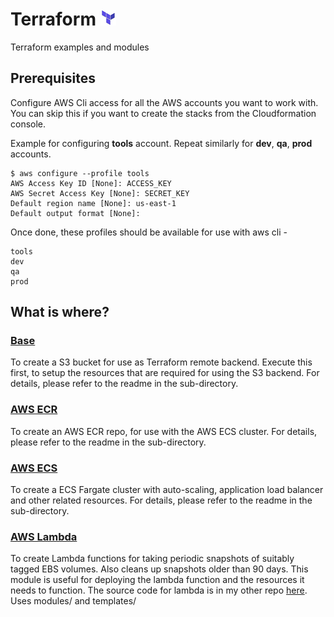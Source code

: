 # Terraform ![terraform](https://github.com/abiydv/ref-docs/blob/master/images/logos/terraform_logo.png)

 Terraform examples and modules

## Prerequisites
Configure AWS Cli access for all the AWS accounts you want to work with. You can skip this if you want to create the stacks from the Cloudformation console.

Example for configuring **tools** account. Repeat similarly for **dev**, **qa**, **prod** accounts. 
```
$ aws configure --profile tools
AWS Access Key ID [None]: ACCESS_KEY
AWS Secret Access Key [None]: SECRET_KEY
Default region name [None]: us-east-1
Default output format [None]:
```
Once done, these profiles should be available for use with aws cli - 
```
tools
dev
qa
prod
```

## What is where?

### [Base](./base)
To create a S3 bucket for use as Terraform remote backend. Execute this first, to setup the resources that are required for using the S3 backend. For details, please refer to the readme in the sub-directory.

### [AWS ECR](./ecr) 
To create an AWS ECR repo, for use with the AWS ECS cluster. For details, please refer to the readme in the sub-directory.

### [AWS ECS](./ecs) 
To create a ECS Fargate cluster with auto-scaling, application load balancer and other related resources. For details, please refer to the readme in the sub-directory.

### [AWS Lambda](./lambda)
To create Lambda functions for taking periodic snapshots of suitably tagged EBS volumes. Also cleans up snapshots older than 90 days. This module is useful for deploying the lambda function and the resources it needs to function. The source code for lambda is in my other repo [here](https://github.com/abiydv/python/tree/master/ebs-snapshot-backup).
<br> Uses modules/ and templates/
